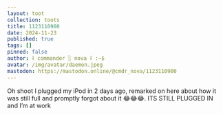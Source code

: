 ```yaml
---
layout: toot
collection: toots
title: 1123110900
date: 2024-11-23
published: true
tags: []
pinned: false
author: ⸸ commander ░ nova ⸸ :~$
avatar: /img/avatar/daemon.jpeg
mastodon: https://mastodon.online/@cmdr_nova/1123110900
---
```


Oh shoot I plugged my iPod in 2 days ago, remarked on here about how it was still full and promptly forgot about it 😂😂😂. ITS STILL PLUGGED IN and I’m at work
